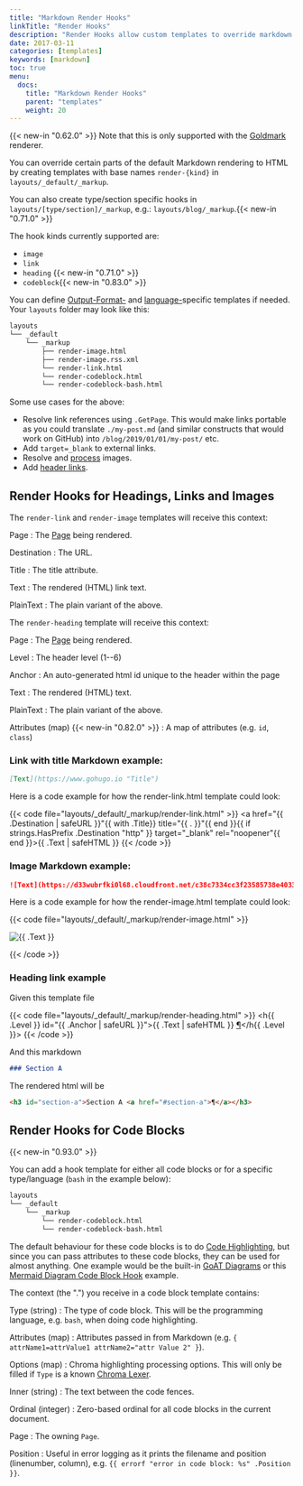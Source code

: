 ```yaml
---
title: "Markdown Render Hooks"
linkTitle: "Render Hooks"
description: "Render Hooks allow custom templates to override markdown rendering functionality."
date: 2017-03-11
categories: [templates]
keywords: [markdown]
toc: true
menu:
  docs:
    title: "Markdown Render Hooks"
    parent: "templates"
    weight: 20
---
```


{{< new-in "0.62.0" >}} Note that this is only supported with the [Goldmark](#goldmark) renderer.


You can override certain parts of the default Markdown rendering to HTML by creating templates with base names `render-{kind}` in `layouts/_default/_markup`.

You can also create type/section specific hooks in `layouts/[type/section]/_markup`, e.g.: `layouts/blog/_markup`.{{< new-in "0.71.0" >}}

The hook kinds currently supported are:

* `image`
* `link`
* `heading` {{< new-in "0.71.0" >}}
* `codeblock`{{< new-in "0.83.0" >}}

You can define [Output-Format-](/templates/output-formats) and [language-](/content-management/multilingual/)specific templates if needed. Your `layouts` folder may look like this:

```bash
layouts
└── _default
    └── _markup
        ├── render-image.html
        ├── render-image.rss.xml
        └── render-link.html
        └── render-codeblock.html
        └── render-codeblock-bash.html
```

Some use cases for the above:

* Resolve link references using `.GetPage`. This would make links portable as you could translate `./my-post.md` (and similar constructs that would work on GitHub) into `/blog/2019/01/01/my-post/` etc.
* Add `target=_blank` to external links.
* Resolve and [process](/content-management/image-processing/) images.
* Add [header links](https://remysharp.com/2014/08/08/automatic-permalinks-for-blog-posts).

## Render Hooks for Headings, Links and Images

The `render-link` and `render-image` templates will receive this context:

Page
: The [Page](/variables/page/) being rendered.

Destination
: The URL.

Title
: The title attribute.

Text
: The rendered (HTML) link text.

PlainText
: The plain variant of the above.

The `render-heading` template will receive this context:

Page
: The [Page](/variables/page/) being rendered.

Level
: The header level (1--6)

Anchor
: An auto-generated html id unique to the header within the page

Text
: The rendered (HTML) text.

PlainText
: The plain variant of the above.

Attributes (map) {{< new-in "0.82.0" >}}
: A map of attributes (e.g. `id`, `class`)

### Link with title Markdown example:

```md
[Text](https://www.gohugo.io "Title")
```

Here is a code example for how the render-link.html template could look:

{{< code file="layouts/_default/_markup/render-link.html" >}}
<a href="{{ .Destination | safeURL }}"{{ with .Title}} title="{{ . }}"{{ end }}{{ if strings.HasPrefix .Destination "http" }} target="_blank" rel="noopener"{{ end }}>{{ .Text | safeHTML }}</a>
{{< /code >}}

### Image Markdown example:

```md
![Text](https://d33wubrfki0l68.cloudfront.net/c38c7334cc3f23585738e40334284fddcaf03d5e/2e17c/images/hugo-logo-wide.svg "Title")
```

Here is a code example for how the render-image.html template could look:

{{< code file="layouts/_default/_markup/render-image.html" >}}
<p class="md__image">
  <img src="{{ .Destination | safeURL }}" alt="{{ .Text }}" {{ with .Title}} title="{{ . }}"{{ end }} />
</p>
{{< /code >}}

### Heading link example

Given this template file

{{< code file="layouts/_default/_markup/render-heading.html" >}}
<h{{ .Level }} id="{{ .Anchor | safeURL }}">{{ .Text | safeHTML }} <a href="#{{ .Anchor | safeURL }}">¶</a></h{{ .Level }}>
{{< /code >}}

And this markdown

```md
### Section A
```

The rendered html will be

```html
<h3 id="section-a">Section A <a href="#section-a">¶</a></h3>
```

## Render Hooks for Code Blocks

{{< new-in "0.93.0" >}}

You can add a hook template for either all code blocks or for a specific type/language (`bash` in the example below):

```bash
layouts
└── _default
    └── _markup
        └── render-codeblock.html
        └── render-codeblock-bash.html
```

The default behaviour for these code blocks is to do [Code Highlighting](/content-management/syntax-highlighting/#highlighting-in-code-fences), but since you can pass attributes to these code blocks, they can be used for almost anything. One example would be the built-in [GoAT Diagrams](/content-management/diagrams/#goat-diagrams-ascii) or this [Mermaid Diagram Code Block Hook](/content-management/diagrams/#mermaid-diagrams) example.

The context (the ".") you receive in a code block template contains:

Type (string)
: The type of code block. This will be the programming language, e.g. `bash`, when doing code highlighting.

Attributes (map)
: Attributes passed in from Markdown (e.g. `{ attrName1=attrValue1 attrName2="attr Value 2" }`).

Options (map)
: Chroma highlighting processing options. This will only be filled if `Type` is a known [Chroma Lexer](/content-management/syntax-highlighting/#list-of-chroma-highlighting-languages).

Inner (string)
: The text between the code fences.

Ordinal (integer)
: Zero-based ordinal for all code blocks in the current document.

Page
: The owning `Page`.

Position
: Useful in error logging as it prints the filename and position (linenumber, column), e.g. `{{ errorf "error in code block: %s" .Position }}`.
